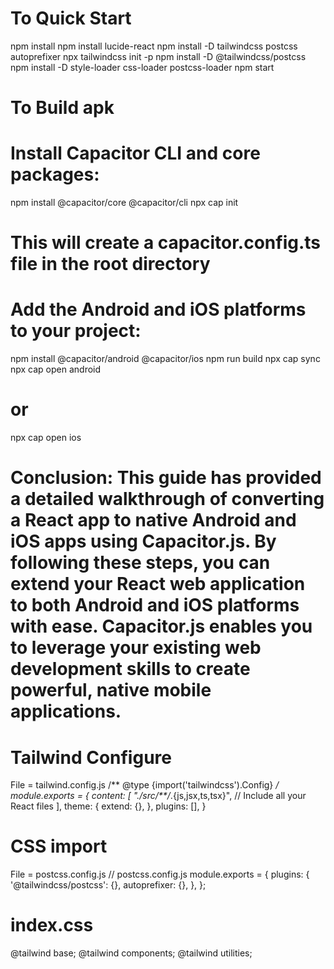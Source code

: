 # To Quick Start
npm install
npm install lucide-react
npm install -D tailwindcss postcss autoprefixer
npx tailwindcss init -p
npm install -D @tailwindcss/postcss
npm install -D style-loader css-loader postcss-loader
npm start


# To Build apk
# Install Capacitor CLI and core packages:
npm install @capacitor/core @capacitor/cli
npx cap init
# This will create a capacitor.config.ts file in the root directory
# Add the Android and iOS platforms to your project:
npm install @capacitor/android @capacitor/ios
npm run build
npx cap sync  
npx cap open android
# or
npx cap open ios

# Conclusion: This guide has provided a detailed walkthrough of converting a React app to native Android and iOS apps using Capacitor.js. By following these steps, you can extend your React web application to both Android and iOS platforms with ease. Capacitor.js enables you to leverage your existing web development skills to create powerful, native mobile applications.

# Tailwind Configure
File = tailwind.config.js
/** @type {import('tailwindcss').Config} */
module.exports = {
    content: [
      "./src/**/*.{js,jsx,ts,tsx}",  // Include all your React files
    ],
    theme: {
      extend: {},
    },
    plugins: [],
  }

# CSS import
File = postcss.config.js
// postcss.config.js
module.exports = {
    plugins: {
      '@tailwindcss/postcss': {},
      autoprefixer: {},
    },
  };
  
# index.css 
@tailwind base;
@tailwind components;
@tailwind utilities;

